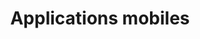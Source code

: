 ---
title: Applications mobiles
excer:  Web app
iconPath: assets/img/iconMobileService-54x54.png
socialIcons: 
rank: 3
---